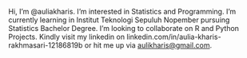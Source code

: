 Hi, I’m @auliakharis.
I’m interested in Statistics and Programming.
I’m currently learning in  Institut Teknologi Sepuluh Nopember pursuing Statistics Bachelor Degree.
I’m looking to collaborate on R and Python Projects.
Kindly visit my linkedin on linkedin.com/in/aulia-kharis-rakhmasari-12186819b or hit me up via aulikharis@gmail.com.

